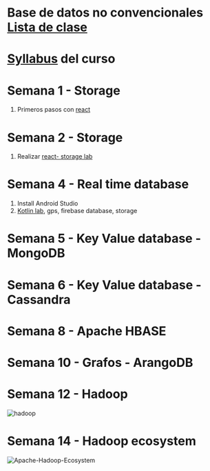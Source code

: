 # Base de datos no convencionales [Lista de clase](https://docs.google.com/spreadsheets/d/1liC_lZBcTpHJI0FtsVlVTUaiJz-o2IPN/edit#gid=1934289639)
# [Syllabus](https://www.uv.mx/fei/plan-de-estudios/ingenieria-de-software/) del curso 
# Semana 1 - Storage

1. Primeros pasos con [react](https://www.udemy.com/course/react-the-beginners-course/)

# Semana 2 - Storage
1. Realizar [react- storage lab](url)

# Semana 4 - Real time database 
1. Install Android Studio
2. [Kotlin lab](), gps, firebase database, storage

# Semana 5 - Key Value database - MongoDB
# Semana 6 - Key Value database - Cassandra
# Semana 8 - Apache HBASE
# Semana 10 - Grafos - ArangoDB

# Semana 12 - Hadoop

![hadoop](https://user-images.githubusercontent.com/11464353/109611299-a5121780-7af3-11eb-8187-657001405a58.png)

# Semana 14 - Hadoop ecosystem

![Apache-Hadoop-Ecosystem](https://user-images.githubusercontent.com/11464353/109611696-3d100100-7af4-11eb-8139-42ff41c8a6b9.png)
